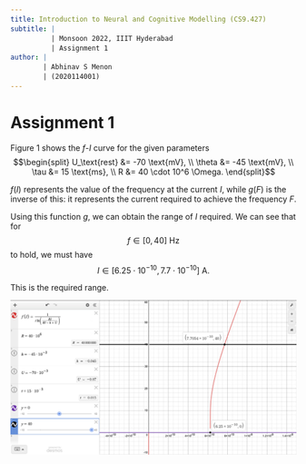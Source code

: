 ```yaml
---
title: Introduction to Neural and Cognitive Modelling (CS9.427)
subtitle: |
          | Monsoon 2022, IIIT Hyderabad
          | Assignment 1
author: |
        | Abhinav S Menon
        | (2020114001)
---
```


# Assignment 1
Figure 1 shows the $f$-$I$ curve for the given parameters
$$\begin{split}
U_\text{rest} &= -70 \text{mV}, \\
\theta &= -45 \text{mV}, \\
\tau &= 15 \text{ms}, \\
R &= 40 \cdot 10^6 \Omega.
\end{split}$$

$f(I)$ represents the value of the frequency at the current $I$, while $g(F)$ is the inverse of this: it represents the current required to achieve the frequency $F$.

Using this function $g$, we can obtain the range of $I$ required. We can see that for
$$f \in [0, 40] \text{ Hz}$$
to hold, we must have
$$I \in [6.25 \cdot 10^{-10}, 7.7 \cdot 10^{-10}] \text{ A}.$$

This is the required range.

![Gain Curve for Given Parameters](gain.png)
